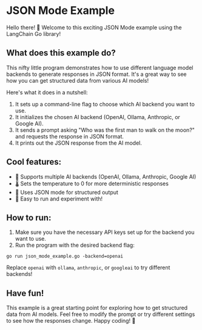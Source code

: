 # JSON Mode Example

Hello there! 👋 Welcome to this exciting JSON Mode example using the LangChain Go library!

## What does this example do?

This nifty little program demonstrates how to use different language model backends to generate responses in JSON format. It's a great way to see how you can get structured data from various AI models!

Here's what it does in a nutshell:

1. It sets up a command-line flag to choose which AI backend you want to use.
2. It initializes the chosen AI backend (OpenAI, Ollama, Anthropic, or Google AI).
3. It sends a prompt asking "Who was the first man to walk on the moon?" and requests the response in JSON format.
4. It prints out the JSON response from the AI model.

## Cool features:

- 🔀 Supports multiple AI backends (OpenAI, Ollama, Anthropic, Google AI)
- 🌡️ Sets the temperature to 0 for more deterministic responses
- 🧠 Uses JSON mode for structured output
- 🚀 Easy to run and experiment with!

## How to run:

1. Make sure you have the necessary API keys set up for the backend you want to use.
2. Run the program with the desired backend flag:

```
go run json_mode_example.go -backend=openai
```

Replace `openai` with `ollama`, `anthropic`, or `googleai` to try different backends!

## Have fun!

This example is a great starting point for exploring how to get structured data from AI models. Feel free to modify the prompt or try different settings to see how the responses change. Happy coding! 🎉
